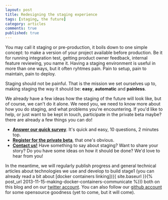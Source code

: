 ```yaml
---
layout: post
title: Redesigning the staging experience
tags: [staging, the future]
category: articles
comments: true
published: true
---
```


You may call it staging or pre-production, it boils down to one simple concept: to make a version of your project available before production. Be it for running integration test, getting product owner feedback, internal feature reviewing, you name it. Having a staging environment is useful in more than one ways, but it often ryhtmes pain. Pain to setup, pain to maintain, pain to deploy.

Staging should not be painful. That is the mission we set ourselves up to, making staging the way it should be: __easy__, __automatic__ and __painless__.

We already have a few ideas how the staging of the future will look like, but of course, we can't do it alone. We need you, we need to know more about how you do staging, and what problems you're encountering. If you'd like to help, or just want to be kept in touch, participate in the private beta maybe? there are already a few things you can do!

* [__Answer our quick survey__](http://stage1.io/survey). It's quick and easy, 10 questions, 2 minutes top.
* [__Register for the private beta__](http://stage1.io/beta), that one's obvious.
* [__Contact us!__](http://stage1.io/contact) Have something to say about staging? Want to share your story? Do you have some ideas on how it should be done? We'd love to hear from you!

In the meantime, we will regularly publish progress and general technical articles about technologies we use and develop to build stage1 (you can already read a bit about [docker containers linking]({{ site.baseurl }}{% post_url 2013-11-15-making-docker-containers-communicate %})) both on this blog and on our <i class="fa fa-twitter"></i> [twitter account](http://twitter.com/stage1app). You can also follow our <i class="fa fa-github"></i> [github account](http://github.com/stage1) for some opensource goodness (yet to come, but it will come).